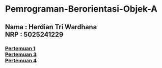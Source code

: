 <h1> Pemrograman-Berorientasi-Objek-A </h1>

<h2>
  Nama : Herdian Tri Wardhana<br>
  NRP : 5025241229
</h2>

<h3>
  
  [Pertemuan 1](/Pertemuan-1) 
  <br>
  [Pertemuan 3](/Pertemuan-2)
  <br>
  [Pertemuan 4]()
</h3>
